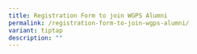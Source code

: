 ```yaml
---
title: Registration Form to join WGPS Alumni
permalink: /registration-form-to-join-wgps-alumni/
variant: tiptap
description: ""
---
```

